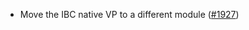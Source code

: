 - Move the IBC native VP to a different module
  ([\#1927](https://github.com/anoma/namada/pull/1927))